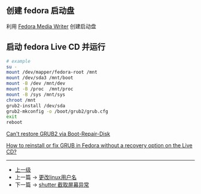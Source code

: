 <!-- linux 恢复 GRUB2 -->

## 创建 fedora 启动盘

利用 [Fedora Media Writer](https://getfedora.org/en/workstation/download/) 创建启动盘

## 启动 fedora Live CD 并运行

```sh
# example
su -
mount /dev/mapper/fedora-root /mnt
mount /dev/sda3 /mnt/boot
mount -B /dev /mnt/dev
mount -B /proc  /mnt/proc
mount -B /sys /mnt/sys
chroot /mnt
grub2-install /dev/sda
grub2-mkconfig -o /boot/grub2/grub.cfg
exit
reboot
```


[Can't restore GRUB2 via Boot-Repair-Disk](https://ask.fedoraproject.org/en/question/86357/solved-cant-restore-grub2-via-boot-repair-disk/)

[How to reinstall or fix GRUB in Fedora without a recovery option on the Live CD?](https://ask.fedoraproject.org/en/question/40578/how-to-reinstall-or-fix-grub-in-fedora-without-a-recovery-option-on-the-live-cd/?answer=40593#post-id-40593)

---
- [上一级](README.md)
- 上一篇 -> [更改linux用户名](rename_linux_user.md)
- 下一篇 -> [shutter 截取屏幕异常](shutterException.md)
